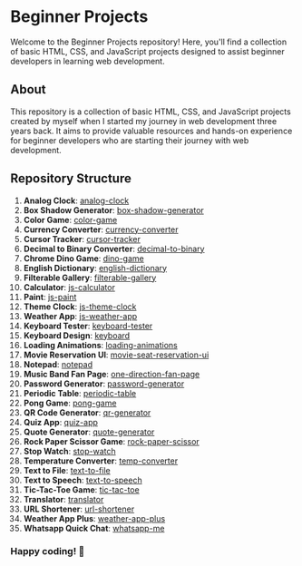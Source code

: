 # Beginner Projects

Welcome to the Beginner Projects repository! Here, you'll find a collection of basic HTML, CSS, and JavaScript projects designed to assist beginner developers in learning web development.

## About

This repository is a collection of basic HTML, CSS, and JavaScript projects created by myself when I started my journey in web development three years back. It aims to provide valuable resources and hands-on experience for beginner developers who are starting their journey with web development.

## Repository Structure

1. **Analog Clock**: [analog-clock](./analog-clock)
2. **Box Shadow Generator**: [box-shadow-generator](./box-shadow-generator)
3. **Color Game**: [color-game](./color-game)
4. **Currency Converter**: [currency-converter](./currency-converter)
5. **Cursor Tracker**: [cursor-tracker](./cursor-tracker)
6. **Decimal to Binary Converter**: [decimal-to-binary](./decimal-to-binary)
7. **Chrome Dino Game**: [dino-game](./dino-game)
8. **English Dictionary**: [english-dictionary](./english-dictionary)
9. **Filterable Gallery**: [filterable-gallery](./filterable-gallery)
10. **Calculator**: [js-calculator](./js-calculator)
11. **Paint**: [js-paint](./js-paint)
12. **Theme Clock**: [js-theme-clock](./js-theme-clock)
13. **Weather App**: [js-weather-app](./js-weather-app)
14. **Keyboard Tester**: [keyboard-tester](./keyboard-tester)
15. **Keyboard Design**: [keyboard](./keyboard)
16. **Loading Animations**: [loading-animations](./loading-animations)
17. **Movie Reservation UI**: [movie-seat-reservation-ui](./movie-seat-reservation-ui)
18. **Notepad**: [notepad](./notepad)
19. **Music Band Fan Page**: [one-direction-fan-page](./one-direction-fan-page)
20. **Password Generator**: [password-generator](./password-generator)
21. **Periodic Table**: [periodic-table](./periodic-table)
22. **Pong Game**: [pong-game](./pong-game)
23. **QR Code Generator**: [qr-generator](./qr-generator)
24. **Quiz App**: [quiz-app](./quiz-app)
25. **Quote Generator**: [quote-generator](./quote-generator)
26. **Rock Paper Scissor Game**: [rock-paper-scissor](./rock-paper-scissor)
27. **Stop Watch**: [stop-watch](./stop-watch)
28. **Temperature Converter**: [temp-converter](./temp-convertor)
29. **Text to File**: [text-to-file](./text-to-file)
30. **Text to Speech**: [text-to-speech](./text-to-speech)
31. **Tic-Tac-Toe Game**: [tic-tac-toe](./tic-tac-toe)
32. **Translator**: [translator](./translator)
33. **URL Shortener**: [url-shortener](./url-shortener)
34. **Weather App Plus**: [weather-app-plus](./weather-app-plus)
35. **Whatsapp Quick Chat**: [whatsapp-me](./whatsapp-me)

### Happy coding! 🚀
